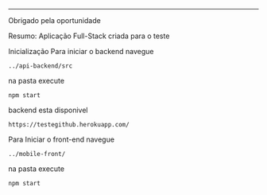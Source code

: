 ________________________________________________________________________________________________________

Obrigado pela oportunidade

Resumo:
Aplicação Full-Stack criada para o teste 

Inicialização
Para iniciar o backend navegue 

    ../api-backend/src

na pasta execute 

    npm start

backend esta disponivel 

    https://testegithub.herokuapp.com/

Para Iniciar o front-end navegue 

    ../mobile-front/

na pasta execute

    npm start

    